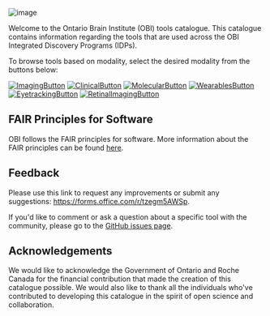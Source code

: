 ![image](https://user-images.githubusercontent.com/107212980/176284819-f6d572d7-e471-4100-92a8-43f96766cba4.png)

Welcome to the Ontario Brain Institute (OBI) tools catalogue. This catalogue contains information regarding the tools that are used across the OBI Integrated Discovery Programs (IDPs). 

To browse tools based on modality, select the desired modality from the buttons below:

[![ImagingButton](https://user-images.githubusercontent.com/107212980/184239704-44c0604b-4c05-4c2b-8da5-aad4d8d89a7b.PNG)](ImagingTools.md)
[![ClinicalButton](https://user-images.githubusercontent.com/107212980/184238715-a245fc35-eae4-47ef-af75-347ab98f2999.PNG)](ClinicalTools.md)
[![MolecularButton](https://user-images.githubusercontent.com/107212980/184239278-bc7f9162-0a09-4afd-b2dd-79504658332e.PNG)](MolecularTools.md)
[![WearablesButton](https://user-images.githubusercontent.com/107212980/184240027-768bd039-28a2-4175-ad1a-5234a67f1bb3.PNG)](WearableTools.md)
[![EyetrackingButton](https://user-images.githubusercontent.com/107212980/184240805-cd6a32ab-a941-4400-80a1-837c00b2c8d3.PNG)](EyeTrackingTools.md)
[![RetinalImagingButton](https://user-images.githubusercontent.com/107212980/184241317-d6af8404-b5ad-4b3c-a578-f48c4bae5bda.PNG)](RetinalImagingTools.md)

## FAIR Principles for Software

OBI follows the FAIR principles for software. More information about the FAIR principles can be found [here](FAIR.md).

## Feedback
Please use this link to request any improvements or submit any suggestions: https://forms.office.com/r/tzegm5AWSp. 

If you'd like to comment or ask a question about a specific tool with the community, please go to the [GitHub issues page](https://github.com/Brain-Institute/neuroscience-software-catalogue/issues).

## Acknowledgements
We would like to acknowledge the Government of Ontario and Roche Canada for the financial contribution that made the creation of this catalogue possible. We would also like to thank all the individuals who've contributed to developing this catalogue in the spirit of open science and collaboration.
